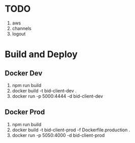 # TODO

1. aws
1. channels
1. logout


# Build and Deploy
## Docker Dev
 1. npm run build
 1. docker build -t bid-client-dev .
 1. docker run -p 5000:4444 -d bid-client-dev

## Docker Prod
 1. npm run build
 1. docker build -t bid-client-prod -f Dockerfile.production .
 1. docker run -p 5050:4000 -d bid-client-prod

